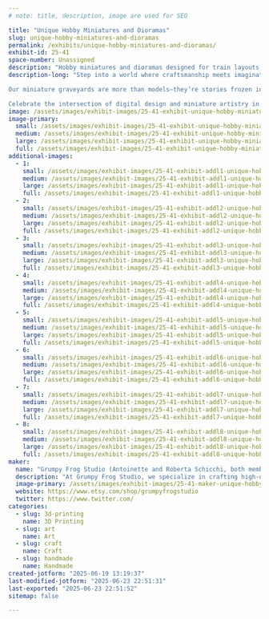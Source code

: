 ```yaml
---
# note: title, description, image are used for SEO

title: "Unique Hobby Miniatures and Dioramas"
slug: unique-hobby-miniatures-and-dioramas
permalink: /exhibits/unique-hobby-miniatures-and-dioramas/
exhibit-id: 25-41
space-number: Unassigned
description: "Hobby miniatures and dioramas designed for train layouts, doll collections, and fantasy scenes."
description-long: "Step into a world where craftsmanship meets imagination in an exhibit showcasing artist designed and developed hobby miniatures and dioramas designed for train layouts, doll collections, and fantasy scenes. Each piece is meticulously crafted using advanced 3D sculpting tools like ZBrush, allowing the artist to shape intricate details and bring life to tiny landscapes, accessories, and structures.

Our miniature graveyards are more than models—they’re stories frozen in scale. The use of digital sculpting revolutionizes traditional miniature-making by blending modern technology with the timeless charm of hand-painted finishes and customized scenes. Our designs are based off real gravestones in Pensacola, Florida. 

Celebrate the intersection of digital design and miniature artistry in this immersive showcase of creativity, scale, and storytelling."
image: /assets/images/exhibit-images/25-41-exhibit-unique-hobby-miniatures-and-dioramas-att-wbxpjkajtp-nrqsemp5oj3ybou4h-ivg8eoimnjglzq-large.jpeg
image-primary: 
  small: /assets/images/exhibit-images/25-41-exhibit-unique-hobby-miniatures-and-dioramas-att-wbxpjkajtp-nrqsemp5oj3ybou4h-ivg8eoimnjglzq-small.jpeg
  medium: /assets/images/exhibit-images/25-41-exhibit-unique-hobby-miniatures-and-dioramas-att-wbxpjkajtp-nrqsemp5oj3ybou4h-ivg8eoimnjglzq-medium.jpeg
  large: /assets/images/exhibit-images/25-41-exhibit-unique-hobby-miniatures-and-dioramas-att-wbxpjkajtp-nrqsemp5oj3ybou4h-ivg8eoimnjglzq-large.jpeg
  full: /assets/images/exhibit-images/25-41-exhibit-unique-hobby-miniatures-and-dioramas-att-wbxpjkajtp-nrqsemp5oj3ybou4h-ivg8eoimnjglzq-full.jpeg
additional-images: 
  - 1:
    small: /assets/images/exhibit-images/25-41-exhibit-addl1-unique-hobby-miniatures-and-dioramas-brown-portfolio-6571e9-small.jpg
    medium: /assets/images/exhibit-images/25-41-exhibit-addl1-unique-hobby-miniatures-and-dioramas-brown-portfolio-6571e9-medium.jpg
    large: /assets/images/exhibit-images/25-41-exhibit-addl1-unique-hobby-miniatures-and-dioramas-brown-portfolio-6571e9-large.jpg
    full: /assets/images/exhibit-images/25-41-exhibit-addl1-unique-hobby-miniatures-and-dioramas-brown-portfolio-6571e9-full.jpg
  - 2:
    small: /assets/images/exhibit-images/25-41-exhibit-addl2-unique-hobby-miniatures-and-dioramas-millergrave-portfoliojpg-3fa43b-small.jpg
    medium: /assets/images/exhibit-images/25-41-exhibit-addl2-unique-hobby-miniatures-and-dioramas-millergrave-portfoliojpg-3fa43b-medium.jpg
    large: /assets/images/exhibit-images/25-41-exhibit-addl2-unique-hobby-miniatures-and-dioramas-millergrave-portfoliojpg-3fa43b-large.jpg
    full: /assets/images/exhibit-images/25-41-exhibit-addl2-unique-hobby-miniatures-and-dioramas-millergrave-portfoliojpg-3fa43b-full.jpg
  - 3:
    small: /assets/images/exhibit-images/25-41-exhibit-addl3-unique-hobby-miniatures-and-dioramas-il-794xn6177985764-94f0-669536-small.jpg
    medium: /assets/images/exhibit-images/25-41-exhibit-addl3-unique-hobby-miniatures-and-dioramas-il-794xn6177985764-94f0-669536-medium.jpg
    large: /assets/images/exhibit-images/25-41-exhibit-addl3-unique-hobby-miniatures-and-dioramas-il-794xn6177985764-94f0-669536-large.jpg
    full: /assets/images/exhibit-images/25-41-exhibit-addl3-unique-hobby-miniatures-and-dioramas-il-794xn6177985764-94f0-669536-full.jpg
  - 4:
    small: /assets/images/exhibit-images/25-41-exhibit-addl4-unique-hobby-miniatures-and-dioramas-n2-small.png
    medium: /assets/images/exhibit-images/25-41-exhibit-addl4-unique-hobby-miniatures-and-dioramas-n2-medium.png
    large: /assets/images/exhibit-images/25-41-exhibit-addl4-unique-hobby-miniatures-and-dioramas-n2-large.png
    full: /assets/images/exhibit-images/25-41-exhibit-addl4-unique-hobby-miniatures-and-dioramas-n2-full.png
  - 5:
    small: /assets/images/exhibit-images/25-41-exhibit-addl5-unique-hobby-miniatures-and-dioramas-att-42xlbb9qtb6eqtfzcoa-o8pjodspewt4aofklp0pvka-small.jpeg
    medium: /assets/images/exhibit-images/25-41-exhibit-addl5-unique-hobby-miniatures-and-dioramas-att-42xlbb9qtb6eqtfzcoa-o8pjodspewt4aofklp0pvka-medium.jpeg
    large: /assets/images/exhibit-images/25-41-exhibit-addl5-unique-hobby-miniatures-and-dioramas-att-42xlbb9qtb6eqtfzcoa-o8pjodspewt4aofklp0pvka-large.jpeg
    full: /assets/images/exhibit-images/25-41-exhibit-addl5-unique-hobby-miniatures-and-dioramas-att-42xlbb9qtb6eqtfzcoa-o8pjodspewt4aofklp0pvka-full.jpeg
  - 6:
    small: /assets/images/exhibit-images/25-41-exhibit-addl6-unique-hobby-miniatures-and-dioramas-70bfe289-538c-4e17-ad2a-3b4aa2c1427e-6e4b5e-small.jpg
    medium: /assets/images/exhibit-images/25-41-exhibit-addl6-unique-hobby-miniatures-and-dioramas-70bfe289-538c-4e17-ad2a-3b4aa2c1427e-6e4b5e-medium.jpg
    large: /assets/images/exhibit-images/25-41-exhibit-addl6-unique-hobby-miniatures-and-dioramas-70bfe289-538c-4e17-ad2a-3b4aa2c1427e-6e4b5e-large.jpg
    full: /assets/images/exhibit-images/25-41-exhibit-addl6-unique-hobby-miniatures-and-dioramas-70bfe289-538c-4e17-ad2a-3b4aa2c1427e-6e4b5e-full.jpg
  - 7:
    small: /assets/images/exhibit-images/25-41-exhibit-addl7-unique-hobby-miniatures-and-dioramas-23b1490d-24d9-4ff7-ad2a-a140f0eb4952-787dfb-small.jpg
    medium: /assets/images/exhibit-images/25-41-exhibit-addl7-unique-hobby-miniatures-and-dioramas-23b1490d-24d9-4ff7-ad2a-a140f0eb4952-787dfb-medium.jpg
    large: /assets/images/exhibit-images/25-41-exhibit-addl7-unique-hobby-miniatures-and-dioramas-23b1490d-24d9-4ff7-ad2a-a140f0eb4952-787dfb-large.jpg
    full: /assets/images/exhibit-images/25-41-exhibit-addl7-unique-hobby-miniatures-and-dioramas-23b1490d-24d9-4ff7-ad2a-a140f0eb4952-787dfb-full.jpg
  - 8:
    small: /assets/images/exhibit-images/25-41-exhibit-addl8-unique-hobby-miniatures-and-dioramas-snowwhite-small.jpg
    medium: /assets/images/exhibit-images/25-41-exhibit-addl8-unique-hobby-miniatures-and-dioramas-snowwhite-medium.jpg
    large: /assets/images/exhibit-images/25-41-exhibit-addl8-unique-hobby-miniatures-and-dioramas-snowwhite-large.jpg
    full: /assets/images/exhibit-images/25-41-exhibit-addl8-unique-hobby-miniatures-and-dioramas-snowwhite-full.jpg
maker: 
  name: "Grumpy Frog Studio (Antoinette and Roberta Schicchi, both members)"
  description: "At Grumpy Frog Studio, we specialize in crafting high-quality, handmade miniatures designed to bring model train layouts and hobby dioramas to life. As a small, artisan-owned business, we take pride in producing detailed scenery accessories tailored to the unique visions of train enthusiasts and miniature collectors alike."
  image-primary: /assets/images/exhibit-images/25-41-maker-unique-hobby-miniatures-and-dioramas-logo-medium.png
  website: https://www.etsy.com/shop/grumpyfrogstudio
  twitter: https://www.twitter.com/
categories: 
  - slug: 3d-printing
    name: 3D Printing
  - slug: art
    name: Art
  - slug: craft
    name: Craft
  - slug: handmade
    name: Handmade
created-jotform: "2025-06-19 13:19:37"
last-modified-jotform: "2025-06-23 22:51:31"
last-exported: "2025-06-23 22:51:52"
sitemap: false

---
```

